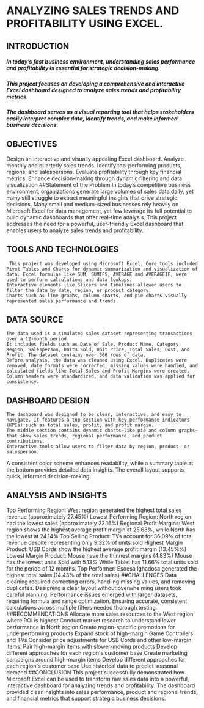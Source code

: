 # ANALYZING  SALES TRENDS AND PROFITABILITY USING EXCEL.
## INTRODUCTION
##### In today’s fast business environment, understanding sales performance and profitability is essential for strategic decision-making.
##### This project focuses on developing a comprehensive and interactive Excel dashboard designed to analyze sales trends and profitability metrics. 
##### The dashboard serves as a visual reporting tool that helps stakeholders easily interpret complex data, identify trends, and make informed business decisions. 
## OBJECTIVES
Design an interactive and visually appealing Excel dashboard.
Analyze monthly and quarterly sales trends.
Identify top-performing products, regions, and salespersons.
Evaluate profitability through key financial metrics.
Enhance decision-making through dynamic filtering and data visualization
##Statement of the Problem
In today’s competitive business environment, organizations generate large volumes of sales data daily, yet many still struggle to extract meaningful insights that drive strategic decisions. 
Many small and medium-sized businesses rely heavily on Microsoft Excel for data management, yet few leverage its full potential to build dynamic dashboards that offer real-time analysis. 
This project addresses the need for a powerful, user-friendly Excel dashboard that enables users to analyze sales trends and profitability. 
## TOOLS AND TECHNOLOGIES
	 This project was developed using Microsoft Excel. Core tools included Pivot Tables and Charts for dynamic summarization and visualization of data. Excel formulas like SUM, SUMIFS, AVERAGE and AVERAGEIF, were used to perform calculations and data lookups. 
	Interactive elements like Slicers and Timelines allowed users to filter the data by date, region, or product category. 
	Charts such as line graphs, column charts, and pie charts visually represented sales performance and trends.
## DATA SOURCE
	The data used is a simulated sales dataset representing transactions over a 12-month period. 
	It includes fields such as Date of Sale, Product Name, Category, Region, Salesperson, Units Sold, Unit Price, Total Sales, Cost, and Profit. The dataset contains over 366 rows of data. 
	Before analysis, the data was cleaned using Excel. Duplicates were removed, date formats were corrected, missing values were handled, and calculated fields like Total Sales and Profit Margins were created. 
	Column headers were standardized, and data validation was applied for consistency.
## DASHBOARD DESIGN
	The dashboard was designed to be clear, interactive, and easy to navigate. It features a top section with key performance indicators (KPIs) such as total sales, profit, and profit margin. 
	The middle section contains dynamic charts—like pie and column graphs—that show sales trends, regional performance, and product contributions.
	Interactive tools allow users to filter data by region, product, or salesperson. 
A consistent color scheme enhances readability, while a summary table at the bottom provides detailed data insights. The overall layout supports quick, informed decision-making
## ANALYSIS AND INSIGHTS
Top Performing Region: West region generated the highest total sales revenue (approximately 27.45%)
Lowest Performing Region: North region had the lowest sales (approximately 22.16%)
Regional Profit Margins: West region shows the highest average profit margin at 25.63%, while North has the lowest at 24.14%
Top Selling Product: TVs account for 36.09% of total revenue despite representing only 9.32% of units sold
Highest Margin Product: USB Cords show the highest average profit margin (13.45%%)
Lowest Margin Product: Mouse have the thinnest margins (4.83%)
Mouse has the lowest units Sold with 5.13% 
While Tablet has 11.66% total units sold for the period of 12 months.
Top Performer: Esoesa Ighadosa generated the highest total sales (14.43% of the total sales)
##CHALLENGES
Data cleaning required correcting errors, handling missing values, and removing duplicates.
Designing a clear layout without overwhelming users took careful planning.
Performance issues emerged with larger datasets, requiring formula and range optimization.
Ensuring accurate, consistent calculations across multiple filters needed thorough testing.
##RECOMMENDATIONS
Allocate more sales resources to the West region where ROI is highest
Conduct market research to understand lower performance in North region
Create region-specific promotions for underperforming products
Expand stock of high-margin Game Controllers and TVs
Consider price adjustments for USB Cords and other low-margin items.
Pair high-margin items with slower-moving products
Develop different approaches for each region's customer base
Create marketing campaigns around high-margin items
Develop different approaches for each region's customer base
Use historical data to predict seasonal demand
##CONCLUSION
This project successfully demonstrated how Microsoft Excel can be used to transform raw sales data into a powerful, interactive dashboard for analyzing trends and profitability. 
The dashboard provided clear insights into sales performance, product and regional trends, and financial metrics that support strategic business decisions.




